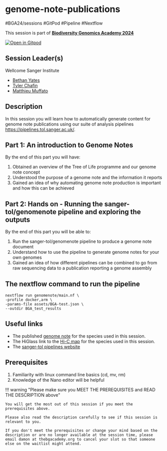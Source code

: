 # genome-note-publications

#BGA24/sessions #GitPod #Pipeline #Nextflow

This session is part of [**Biodiversity Genomics Academy 2024**](https://thebgacademy.org)

[![Open in Gitpod](https://gitpod.io/button/open-in-gitpod.svg)](https://gitpod.io/#https://github.com/thebgacademy/genome-note-publications) 

## Session Leader(s)

Wellcome Sanger Institute

- [Bethan Yates](https://uk.linkedin.com/in/bethanyates)
- [Tyler Chafin](https://www.sanger.ac.uk/person/chafin-tyler/)
- [Matthieu Muffato](https://www.sanger.ac.uk/person/muffato-matthieu/)

## Description

In this session you will learn how to automatically generate content for genome note publications using our suite of analysis pipelines <https://pipelines.tol.sanger.ac.uk/>.

## Part 1: An introduction to Genome Notes

By the end of this part you will have:

1. Obtained an overview of the Tree of Life programme and our genome note concept
2. Understood the purpose of a genome note and the information it reports
3. Gained an idea of why automating genome note production is important and how this can be achieved

## Part 2: Hands on - Running the sanger-tol/genomenote pipeline and exploring the outputs

By the end of this part you will be able to:

1. Run the sanger-tol/genomenote pipeline to produce a genome note document
2. Understand how to use the pipeline to generate genome notes for your own genomes
3. Gained an idea of how different pipelines can be combined to go from raw sequencing data to a publication reporting a genome assembly

## The nextflow command to run the pipeline

    nextflow run genomenote/main.nf \
    -profile docker,arm \
    -params-file assets/BGA-test.json \
    --outdir BGA_test_results

## Useful links 

- The published [genome note](https://wellcomeopenresearch.org/articles/9-539) for the species used in this session.
- The HiGlass link to the [Hi-C map](https://genome-note-higlass.tol.sanger.ac.uk/l/?d=N0lSy7fGQ7SSE1afN54MCg) for the species used in this session.
- The [sanger-tol pipelines website](https://pipelines.tol.sanger.ac.uk/) 

## Prerequisites

1. Familiarity with linux command line basics (cd, mv, rm)
2. Knowledge of the Nano editor will be helpful

!!! warning "Please make sure you MEET THE PREREQUISITES and READ THE DESCRIPTION above"

    You will get the most out of this session if you meet the prerequisites above.

    Please also read the description carefully to see if this session is relevant to you.
    
    If you don't meet the prerequisites or change your mind based on the description or are no longer available at the session time, please email damon at thebgacademy.org to cancel your slot so that someone else on the waitlist might attend.
